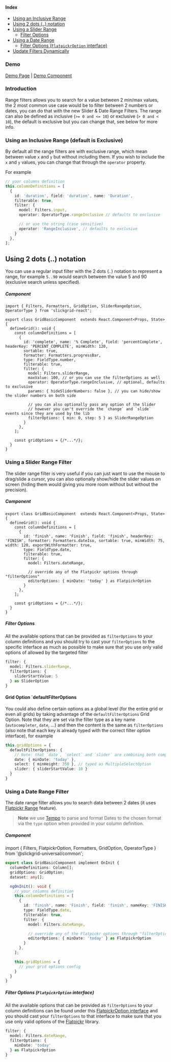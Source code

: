 #### Index
- [Using an Inclusive Range](#using-an-inclusive-range-default-is-exclusive)
- [Using 2 dots (..) notation](#using-2-dots--notation)
- [Using a Slider Range](#using-a-slider-range-filter)
  - [Filter Options](#filter-options)
- [Using a Date Range](#using-a-date-range-filter)
   - [Filter Options (`FlatpickrOption` interface)](#filter-options-flatpickroption-interface)
- [Update Filters Dynamically](Input-Filter.md#update-filters-dynamically)

### Demo
[Demo Page](https://ghiscoding.github.io/slickgrid-react/#/slickgrid/Example23) | [Demo Component](https://github.com/ghiscoding/slickgrid-react/blob/master/src/examples/slickgrid/Example23.tsx)

### Introduction
Range filters allows you to search for a value between 2 min/max values, the 2 most common use case would be to filter between 2 numbers or dates, you can do that with the new Slider & Date Range Filters. The range can also be defined as inclusive (`>= 0 and <= 10`) or exclusive (`> 0 and < 10`), the default is exclusive but you can change that, see below for more info.

### Using an Inclusive Range (default is Exclusive)
By default all the range filters are with exclusive range, which mean between value `x` and `y` but without including them. If you wish to include the `x` and `y` values, you can change that through the `operator` property.

For example
```ts
// your columns definition
this.columnDefinitions = [
  {
    id: 'duration', field: 'duration', name: 'Duration',
    filterable: true,
    filter: {
      model: Filters.input,
      operator: OperatorType.rangeInclusive // defaults to exclusive

      // or use the string (case sensitive)
      operator: 'RangeInclusive', // defaults to exclusive
    }
  },
];
```

## Using 2 dots (..) notation
You can use a regular input filter with the 2 dots (..) notation to represent a range, for example `5..90` would search between the value 5 and 90 (exclusive search unless specified).

##### Component
```tsx
import { Filters, Formatters, GridOption, SliderRangeOption, OperatorType } from 'slickgrid-react';

export class GridBasicComponent  extends React.Component<Props, State> {
  defineGrid(): void {
    const columnDefinitions = [
      {
        id: 'complete', name: '% Complete', field: 'percentComplete', headerKey: 'PERCENT_COMPLETE', minWidth: 120,
        sortable: true,
        formatter: Formatters.progressBar,
        type: FieldType.number,
        filterable: true,
        filter: {
          model: Filters.sliderRange,
          maxValue: 100, // or you can use the filterOptions as well
          operator: OperatorType.rangeInclusive, // optional, defaults to exclusive
          params: { hideSliderNumbers: false }, // you can hide/show the slider numbers on both side

          // you can also optionally pass any option of the Slider
          // however you can't override the `change` and `slide` events since they are used by the lib
          filterOptions: { min: 0, step: 5 } as SliderRangeOption
        }
      },
    ];

    const gridOptions = {/*...*/};
  }
}
```

### Using a Slider Range Filter
The slider range filter is very useful if you can just want to use the mouse to drag/slide a cursor, you can also optionally show/hide the slider values on screen (hiding them would giving you more room without but without the precision).

##### Component

```tsx
export class GridBasicComponent  extends React.Component<Props, State> {
  defineGrid(): void {
    const columnDefinitions = [
      {
        id: 'finish', name: 'Finish', field: 'finish', headerKey: 'FINISH', formatter: Formatters.dateIso, sortable: true, minWidth: 75, width: 120, exportWithFormatter: true,
        type: FieldType.date,
        filterable: true,
        filter: {
          model: Filters.dateRange,

          // override any of the Flatpickr options through "filterOptions"
          editorOptions: { minDate: 'today' } as FlatpickrOption
        }
      },
    ];

    const gridOptions = {/*...*/};
  }
}
```


##### Filter Options
All the available options that can be provided as `filterOptions` to your column definitions and you should try to cast your `filterOptions` to the specific interface as much as possible to make sure that you use only valid options of allowed by the targeted filter

```ts
filter: {
  model: Filters.sliderRange,
  filterOptions: {
    sliderStartValue: 5
  } as SliderOption
}
```

#### Grid Option `defaultFilterOptions
You could also define certain options as a global level (for the entire grid or even all grids) by taking advantage of the `defaultFilterOptions` Grid Option. Note that they are set via the filter type as a key name (`autocompleter`, `date`, ...) and then the content is the same as `filterOptions` (also note that each key is already typed with the correct filter option interface), for example

```ts
this.gridOptions = {
  defaultFilterOptions: { 
    // Note: that `date`, `select` and `slider` are combining both compound & range filters together
    date: { minDate: 'today' },
    select: { minHeight: 350 }, // typed as MultipleSelectOption
    slider: { sliderStartValue: 10 }
  }
}
```

### Using a Date Range Filter
The date range filter allows you to search data between 2 dates (it uses [Flatpickr Range](https://flatpickr.js.org/examples/#range-calendar) feature).

> **Note** we use [Tempo](https://tempo.formkit.com/) to parse and format Dates to the chosen format via the `type` option when provided in your column definition.

##### Component
import { Filters, FlatpickrOption, Formatters, GridOption, OperatorType } from '@slickgrid-universal/common';

```typescript
export class GridBasicComponent implement OnInit {
  columnDefinitions: Column[];
  gridOptions: GridOption;
  dataset: any[];

  ngOnInit(): void {
    // your columns definition
    this.columnDefinitions = [
      {
        id: 'finish', name: 'Finish', field: 'finish', nameKey: 'FINISH', formatter: Formatters.dateIso, sortable: true, minWidth: 75, width: 120, exportWithFormatter: true,
        type: FieldType.date,
        filterable: true,
        filter: {
          model: Filters.dateRange,

          // override any of the Flatpickr options through "filterOptions"
          editorOptions: { minDate: 'today' } as FlatpickrOption
        }
      },
    ];

    this.gridOptions = {
      // your grid options config
    }
  }
}
```

##### Filter Options (`FlatpickrOption` interface)
All the available options that can be provided as `filterOptions` to your column definitions can be found under this [FlatpickrOption interface](https://github.com/ghiscoding/slickgrid-universal/blob/master/packages/common/src/interfaces/flatpickrOption.interface.ts) and you should cast your `filterOptions` to that interface to make sure that you use only valid options of the [Flatpickr](https://flatpickr.js.org/) library.

```ts
filter: {
  model: Filters.dateRange,
  filterOptions: {
    minDate: 'today'
  } as FlatpickrOption
}
```
